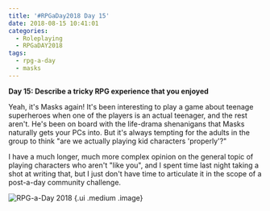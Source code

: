```yaml
---
title: '#RPGaDay2018 Day 15'
date: 2018-08-15 10:41:01
categories:
  - Roleplaying
  - RPGaDAY2018
tags:
  - rpg-a-day
  - masks
---
```


**Day 15: Describe a tricky RPG experience that you enjoyed**

Yeah, it's Masks again! It's been interesting to play a game about teenage superheroes when one of the players is an actual teenager, and the rest aren't. He's been on board with the life-drama shenanigans that Masks naturally gets your PCs into. But it's always tempting for the adults in the group to think "are we actually playing kid characters 'properly'?"

I have a much longer, much more complex opinion on the general topic of playing characters who aren't "like you", and I spent time last night taking a shot at writing that, but I just don't have time to articulate it in the scope of a post-a-day community challenge.

<!-- more -->

![RPG-a-Day 2018](/assets/rpg/RPG-a-Day%202018.jpg) {.ui .medium .image}